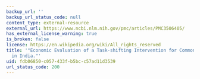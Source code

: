 ```yaml
---
backup_url: ''
backup_url_status_code: null
content_type: external-resource
external_url: https://www.ncbi.nlm.nih.gov/pmc/articles/PMC3506405/
has_external_license_warning: true
is_broken: false
license: https://en.wikipedia.org/wiki/All_rights_reserved
title: '"Economic Evaluation of a Task-shifting Intervention for Common Mental Disorders
  in India."'
uid: fdb06850-c057-433f-b5bc-c57ad11d3539
url_status_code: 200
---
```

